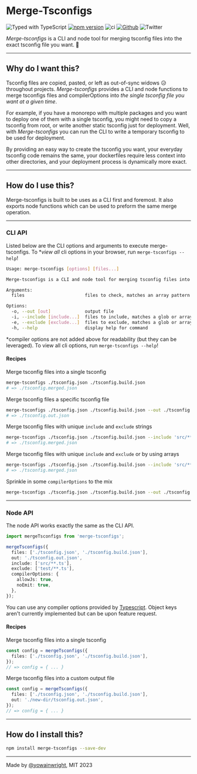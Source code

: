 # Merge-Tsconfigs

![Typed with TypeScript](https://flat.badgen.net/badge/icon/Typed?icon=typescript&label&labelColor=blue&color=555555)
[![npm version](https://badge.fury.io/js/merge-tsconfigs.svg)](https://badge.fury.io/js/merge-tsconfigs)
![ci](https://github.com/yowainwright/merge-tsconfigs/actions/workflows/ci.yml/badge.svg)
[![Github](https://badgen.net/badge/icon/github?icon=github&label&color=grey)](https://github.com/yowainwright/merge-tsconfigs)
![Twitter](https://img.shields.io/twitter/url?url=https%3A%2F%2Fgithub.com%2Fyowainwright%2Fmerge-tsconfigs)

_Merge-tsconfigs_ is a CLI and node tool for merging tsconfig files into the exact tsconfig file you want. 💪

---

## Why do I want this?

Tsconfig files are copied, pasted, or left as out-of-sync widows 😥 throughout projects. _Merge-tsconfigs_ provides a CLI and node functions to merge tsconfigs files and compilerOptions into _the single tsconfig file you want at a given time_.

For example, if you have a monorepo with multiple packages and you want to deploy one of them with a single tsconfig, you might need to copy a tsconfig from root, or write another static tsconfig just for deployment. Well, with _Merge-tsconfigs_ you can run the CLI to write a temporary tsconfig to be used for deployment.

By providing an easy way to create the tsconfig you want, your everyday tsconfig code remains the same, your dockerfiles require less context into other directories, and your deployment process is dynamically more exact.

---

## How do I use this?

Merge-tsconfigs is built to be uses as a CLI first and foremost. It also exports node functions which can be used to preform the same merge operation.

---
### CLI API

Listed below are the CLI options and arguments to execute merge-tsconfigs. To \*_view all_ cli options in your browser, run `merge-tsconfigs --help`!

```sh
Usage: merge-tsconfigs [options] [files...]

Merge-tsconfigs is a CLI and node tool for merging tsconfig files into the exact tsconfig file you want 🛣️

Arguments:
  files                       files to check, matches an array pattern

Options:
  -o, --out [out]             output file
  -i, --include [include...]  files to include, matches a glob or array pattern
  -e, --exclude [exclude...]  files to exclude, matches a glob or array pattern
  -h, --help                  display help for command
```
\*compiler options are not added above for readability (but they can be leveraged). To view all cli options, run `merge-tsconfigs --help`!

#### Recipes

Merge tsconfig files into a single tsconfig

```sh
merge-tsconfigs ./tsconfig.json ./tsconfig.build.json
# => ./tsconfig.merged.json
```

Merge tsconfig files a specific tsconfig file

```sh
merge-tsconfigs ./tsconfig.json ./tsconfig.build.json --out ./tsconfig.out.json
# => ./tsconfig.out.json
```

Merge tsconfig files with unique `include` and `exclude` strings

```sh
merge-tsconfigs ./tsconfig.json ./tsconfig.build.json --include 'src/**.ts' --exclude 'test/**.ts'
# => ./tsconfig.merged.json
```

Merge tsconfig files with unique `include` and `exclude` or by using arrays

```sh
merge-tsconfigs ./tsconfig.json ./tsconfig.build.json --include 'src/**.ts' --exclude 'test/**.ts' 'config/*.ts'
# => ./tsconfig.merged.json
```

Sprinkle in some `compilerOptions` to the mix

```sh
merge-tsconfigs ./tsconfig.json ./tsconfig.build.json --out ./tsconfig.out.json --allowJs true --noEmit true
```

---

### Node API

The node API works exactly the same as the CLI API.

```ts
import mergeTsconfigs from 'merge-tsconfigs';

mergeTsconfigs({
  files: ['./tsconfig.json', './tsconfig.build.json'],
  out: './tsconfig.out.json',
  include: ['src/**.ts'],
  exclude: ['test/**.ts'],
  compilerOptions: {
    allowJs: true,
    noEmit: true,
  },
});

```

You can use any compiler options provided by [Typescript](https://www.typescriptlang.org/docs/handbook/compiler-options.html). Object keys aren't currently implemented but can be upon feature request.

#### Recipes

Merge tsconfig files into a single tsconfig

```ts
const config = mergeTsconfigs({
  files: ['./tsconfig.json', './tsconfig.build.json'],
});
// => config = { ... }
```

Merge tsconfig files into a custom output file

```ts
const config = mergeTsconfigs({
  files: ['./tsconfig.json', './tsconfig.build.json'],
  out: './new-dir/tsconfig.out.json',
});
// => config = { ... }
```

---

## How do I install this?

```sh
npm install merge-tsconfigs --save-dev
```

---

Made by [@yowainwright](https://github.com/yowainwright), MIT 2023
